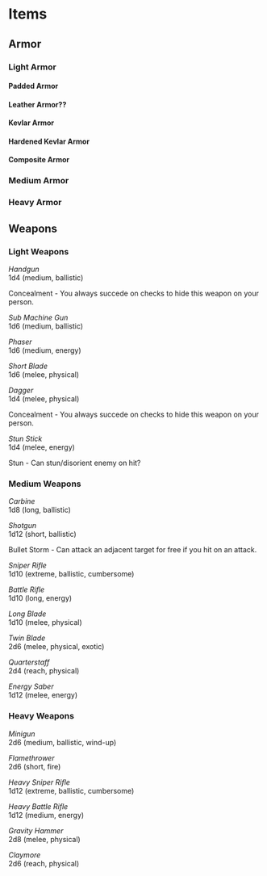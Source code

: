 # Items

## Armor

### Light Armor

#### Padded Armor
#### Leather Armor??
#### Kevlar Armor
#### Hardened Kevlar Armor
#### Composite Armor


### Medium Armor
### Heavy Armor

#### 

## Weapons

### Light Weapons
_Handgun_  
1d4 (medium, ballistic)

Concealment - You always succede on checks to hide this weapon on your person.

_Sub Machine Gun_  
1d6 (medium, ballistic)



_Phaser_  
1d6 (medium, energy)

_Short Blade_  
1d6 (melee, physical)

_Dagger_  
1d4 (melee, physical)

Concealment - You always succede on checks to hide this weapon on your person.

_Stun Stick_  
1d4 (melee, energy)

Stun - Can stun/disorient enemy on hit?

### Medium Weapons
_Carbine_  
1d8 (long, ballistic)

_Shotgun_  
1d12 (short, ballistic)

Bullet Storm - Can attack an adjacent target for free if you hit on an attack.

_Sniper Rifle_  
1d10 (extreme, ballistic, cumbersome)

_Battle Rifle_  
1d10 (long, energy)

_Long Blade_  
1d10 (melee, physical)

_Twin Blade_  
2d6 (melee, physical, exotic)

_Quarterstaff_  
2d4 (reach, physical)

_Energy Saber_  
1d12 (melee, energy)

### Heavy Weapons
_Minigun_  
2d6 (medium, ballistic, wind-up)

_Flamethrower_  
2d6 (short, fire)

_Heavy Sniper Rifle_  
1d12 (extreme, ballistic, cumbersome)

_Heavy Battle Rifle_  
1d12 (medium, energy)

_Gravity Hammer_  
2d8 (melee, physical)

_Claymore_  
2d6 (reach, physical)